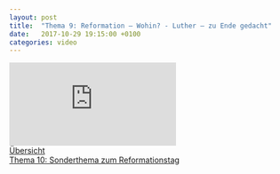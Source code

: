 ```yaml
---
layout: post
title:  "Thema 9: Reformation — Wohin? - Luther — zu Ende gedacht"
date:   2017-10-29 19:15:00 +0100
categories: video
---
```


<div class="o-ratio o-ratio--16:9 u-shadow u-mv">
    <iframe src="http://embed.joelmediatv.de/06504" frameborder="0" allowfullscreen></iframe>
</div>

<div class="o-pack">
    <div class="o-pack__item">
        <a class="c-btn c-btn--primary c-btn--ghost" href="/#program">Übersicht</a>
    </div>
    <div class="o-pack__item u-text-right">
        <a class="c-btn c-btn--primary" href="{{ site.baseurl }}{% post_url 2017-10-31-thema-10 %}">Thema 10: Sonderthema zum Reformationstag <span class="u-ic-arrow-forward"></span></a>
    </div>
</div>
